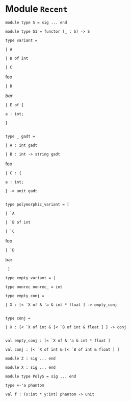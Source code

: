 
# Module `Recent`

```
module type S = sig ... end
```
```
module type S1 = functor (_ : S) -> S
```
```
type variant = 
```
```
| A
```
```
| B of int
```
```
| C
```
foo

```
| D
```
*bar*

```
| E of {
```
`a : int;`
```
}
```
```

```
```
type _ gadt = 
```
```
| A : int gadt
```
```
| B : int -> string gadt
```
foo

```
| C : {
```
`a : int;`
```
} -> unit gadt
```
```

```
```
type polymorphic_variant = [ 
```
```
| `A
```
```
| `B of int
```
```
| `C
```
foo

```
| `D
```
bar

```
 ]
```
```
type empty_variant = |
```
```
type nonrec nonrec_ = int
```
```
type empty_conj = 
```
```
| X : [< `X of & 'a & int * float ] -> empty_conj
```
```

```
```
type conj = 
```
```
| X : [< `X of int & [< `B of int & float ] ] -> conj
```
```

```
```
val empty_conj : [< `X of & 'a & int * float ]
```
```
val conj : [< `X of int & [< `B of int & float ] ]
```
```
module Z : sig ... end
```
```
module X : sig ... end
```
```
module type PolyS = sig ... end
```
```
type +-'a phantom
```
```
val f : (x:int * y:int) phantom -> unit
```